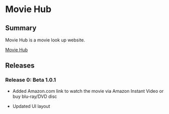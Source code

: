 # Movie Hub

## Summary

Movie Hub is a movie look up website.

[Movie Hub](https://themoviehub.herokuapp.com)

## Releases

### Release 0: Beta 1.0.1

* Added Amazon.com link to watch the movie via Amazon Instant Video or buy blu-ray/DVD disc

* Updated UI layout

